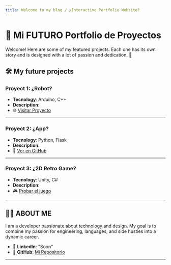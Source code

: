 ```yaml
---
title: Welcome to my blog / ¿Interactive Portfolio Website?
---
```


# 🌟 Mi FUTURO Portfolio de Proyectos

Welcome! Here are some of my featured projects. Each one has its own story and is designed with a lot of passion and dedication. 🚀
<!--
<table align="center"> comment: Ajuste tamaño autom
     第一行 
    <tr>
    Aqui EMPIEZA para añadir fotos y enlaces: <td valign="top">
        <a target="_blank" href="https://sun0225sun.github.io/Awesome-Love-Code/Web/001">
            <p align="center">001</p>
            <img src="https://cdn.jsdelivr.net/gh/sun0225SUN/Awesome-Love-Code/assets/img/web/001.jpg"/>
        </a>
    </td> Y Aquí ACABA, MÁX 4 columnas para que se vea bn.
    </tr> CERRAMOS la fila.-->

## 🛠️ My future projects

### Proyect 1: **¿Robot?**             
- **Tecnology**: Arduino, C++          
- **Description**:                    
- 🌐 [Visitar Proyecto](https://)      

---

### Proyect 2: **¿App?**
- **Tecnology**: Python, Flask 
- **Description**: 
- 🐙 [Ver en GitHub](https://)

---

### Proyect 3: **¿2D Retro Game?**
- **Tecnology**: Unity, C#  
- **Description**: 
- 🎮 [Probar el juego](https://)

---

## 👨‍💻 ABOUT ME

I am a developer passionate about technology and design. My goal is to combine my passion for engineering, languages, and side hustles into a dynamic career. 

<!--- ✉️ **Contacto**: [miemail@ejemplo.com](mailto:miemail@ejemplo.com)-->
- 💼 **LinkedIn**: "Soon"<!---[Mi Perfil](https://linkedin.com/in/tuusuario)-->
- 🐙 **GitHub**: [Mi Repositorio](https://github.com/AlexxLJ)

---

